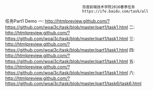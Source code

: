                                        百度前端技术学院2016春季任务
                                       https://ife.baidu.com/task/all
任务Part1 Demo
一: http://htmlpreview.github.com/?https://github.com/woai3c/task/blob/master/part1/task1.html
二: http://htmlpreview.github.com/?https://github.com/woai3c/task/blob/master/part1/task1.html
三: http://htmlpreview.github.com/?https://github.com/woai3c/task/blob/master/part1/task1.html
四: http://htmlpreview.github.com/?https://github.com/woai3c/task/blob/master/part1/task1.html
五: http://htmlpreview.github.com/?https://github.com/woai3c/task/blob/master/part1/task1.html
六: http://htmlpreview.github.com/?https://github.com/woai3c/task/blob/master/part1/task6/task6.html